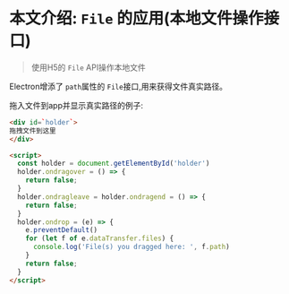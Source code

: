 # 本文介绍: `File` 的应用(本地文件操作接口)

>使用H5的 `File` API操作本地文件

Electron增添了 `path`属性的 `File`接口,用来获得文件真实路径。

拖入文件到app并显示真实路径的例子:

```html
<div id=`holder`>
拖拽文件到这里
</div>

<script>
  const holder = document.getElementById('holder')
  holder.ondragover = () => {
    return false;
  }
  holder.ondragleave = holder.ondragend = () => {
    return false;
  }
  holder.ondrop = (e) => {
    e.preventDefault()
    for (let f of e.dataTransfer.files) {
      console.log('File(s) you dragged here: ', f.path)
    }
    return false;
  }
</script>
```